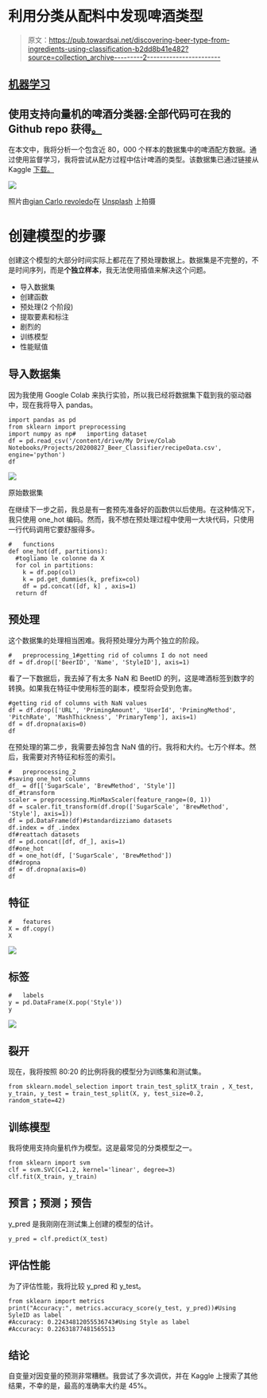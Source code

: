 # 利用分类从配料中发现啤酒类型

> 原文：<https://pub.towardsai.net/discovering-beer-type-from-ingredients-using-classification-b2dd8b41e482?source=collection_archive---------2----------------------->

## [机器学习](https://towardsai.net/p/category/machine-learning)

## 使用支持向量机的啤酒分类器:全部代码可在我的 Github repo 获得[。](https://github.com/arditoibryan/Projects/tree/master/20200827_Beer_Recipe_Classifier)

在本文中，我将分析一个包含近 80，000 个样本的数据集中的啤酒配方数据。通过使用监督学习，我将尝试从配方过程中估计啤酒的类型。该数据集已通过链接从 Kaggle [下载。](https://www.kaggle.com/jtrofe/beer-recipes)

![](img/724d5c7a0a421a56292fa01e2bdd6f01.png)

照片由[gian Carlo revoledo](https://unsplash.com/@giancarlor_photo?utm_source=medium&utm_medium=referral)在 [Unsplash](https://unsplash.com?utm_source=medium&utm_medium=referral) 上拍摄

# 创建模型的步骤

创建这个模型的大部分时间实际上都花在了预处理数据上。数据集是不完整的，不是时间序列，而是**个独立样本**，我无法使用插值来解决这个问题。

*   导入数据集
*   创建函数
*   预处理(2 个阶段)
*   提取要素和标注
*   剧烈的
*   训练模型
*   性能赋值

## 导入数据集

因为我使用 Google Colab 来执行实验，所以我已经将数据集下载到我的驱动器中，现在我将导入 pandas。

```
import pandas as pd
from sklearn import preprocessing
import numpy as np#   importing dataset
df = pd.read_csv('/content/drive/My Drive/Colab Notebooks/Projects/20200827_Beer_Classifier/recipeData.csv', engine='python')
df
```

![](img/03eab13743129c955fe91891db4d8ec8.png)

原始数据集

在继续下一步之前，我总是有一套预先准备好的函数供以后使用。在这种情况下，我只使用 one_hot 编码。然而，我不想在预处理过程中使用一大块代码，只使用一行代码调用它要舒服得多。

```
#   functions
def one_hot(df, partitions):
  #togliamo le colonne da X
  for col in partitions:
    k = df.pop(col)
    k = pd.get_dummies(k, prefix=col)
    df = pd.concat([df, k] , axis=1)
  return df
```

## 预处理

这个数据集的处理相当困难。我将预处理分为两个独立的阶段。

```
#   preprocessing_1#getting rid of columns I do not need
df = df.drop(['BeerID', 'Name', 'StyleID'], axis=1)
```

看了一下数据后，我去掉了有太多 NaN 和 BeetID 的列，这是啤酒标签到数字的转换。如果我在特征中使用标签的副本，模型将会受到危害。

```
#getting rid of columns with NaN values
df = df.drop(['URL', 'PrimingAmount', 'UserId', 'PrimingMethod', 'PitchRate', 'MashThickness', 'PrimaryTemp'], axis=1)
df = df.dropna(axis=0)
df
```

在预处理的第二步，我需要去掉包含 NaN 值的行。我将和大约。七万个样本。然后，我需要对齐特征和标签的索引。

```
#   preprocessing_2
#saving one_hot columns
df_ = df[['SugarScale', 'BrewMethod', 'Style']]
df_#transform
scaler = preprocessing.MinMaxScaler(feature_range=(0, 1))
df = scaler.fit_transform(df.drop(['SugarScale', 'BrewMethod', 'Style'], axis=1))
df = pd.DataFrame(df)#standardizziamo datasets
df.index = df_.index
df#reattach datasets
df = pd.concat([df, df_], axis=1)
df#one_hot
df = one_hot(df, ['SugarScale', 'BrewMethod'])
df#dropna
df = df.dropna(axis=0)
df
```

## 特征

```
#   features
X = df.copy()
X
```

![](img/fd3c2178b64a263d1e7414fbafb31438.png)

## 标签

```
#   labels
y = pd.DataFrame(X.pop('Style'))
y
```

![](img/3caca4e0f3a19615c50f5acb1c217d35.png)

## 裂开

现在，我将按照 80:20 的比例将我的模型分为训练集和测试集。

```
from sklearn.model_selection import train_test_splitX_train , X_test, y_train, y_test = train_test_split(X, y, test_size=0.2, random_state=42)
```

## 训练模型

我将使用支持向量机作为模型。这是最常见的分类模型之一。

```
from sklearn import svm
clf = svm.SVC(C=1.2, kernel='linear', degree=3)
clf.fit(X_train, y_train)
```

## 预言；预测；预告

y_pred 是我刚刚在测试集上创建的模型的估计。

```
y_pred = clf.predict(X_test)
```

## 评估性能

为了评估性能，我将比较 y_pred 和 y_test。

```
from sklearn import metrics
print("Accuracy:", metrics.accuracy_score(y_test, y_pred))#Using SyleID as label
#Accuracy: 0.22434812055536743#Using Style as label
#Accuracy: 0.22631877481565513
```

## 结论

自变量对因变量的预测非常糟糕。我尝试了多次调优，并在 Kaggle 上搜索了其他结果，不幸的是，最高的准确率大约是 45%。